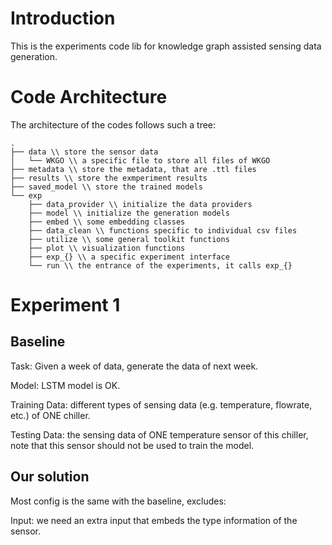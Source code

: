 # Introduction
This is the experiments code lib for knowledge graph assisted sensing data generation.

# Code Architecture
The architecture of the codes follows such a tree:

    .
    ├── data \\ store the sensor data
    │   └── WKGO \\ a specific file to store all files of WKGO
    ├── metadata \\ store the metadata, that are .ttl files
    ├── results \\ store the exmperiment results
    ├── saved_model \\ store the trained models
    └── exp
        ├── data_provider \\ initialize the data providers
        ├── model \\ initialize the generation models
        ├── embed \\ some embedding classes
        ├── data_clean \\ functions specific to individual csv files
        ├── utilize \\ some general toolkit functions
        ├── plot \\ visualization functions
        ├── exp_{} \\ a specific experiment interface
        └── run \\ the entrance of the experiments, it calls exp_{}

# Experiment 1
## Baseline
Task: Given a week of data, generate the data of next week.

Model: LSTM model is OK.

Training Data: different types of sensing data (e.g. temperature, flowrate, etc.) of ONE chiller.

Testing Data: the sensing data of ONE temperature sensor of this chiller, note that this sensor should not be used to train the model.

## Our solution
Most config is the same with the baseline, excludes:

Input: we need an extra input that embeds the type information of the sensor.
